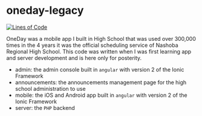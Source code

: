 # oneday-legacy

[![Lines of Code](https://tokei.rs/b1/github/jtaylorchang/oneday-legacy)](https://github.com/jtaylorchang/oneday-legacy)

OneDay was a mobile app I built in High School that was used over 300,000 times in the 4 years it was the official scheduling service of Nashoba Regional High School. This code was written when I was first learning app and server development and is here only for posterity.

- admin: the admin console built in `angular` with version 2 of the Ionic Framework
- announcements: the announcements management page for the high school administration to use
- mobile: the iOS and Android app built in `angular` with version 2 of the Ionic Framework
- server: the `PHP` backend

